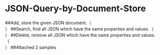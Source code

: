 # JSON-Query-by-Document-Store

##Add, store the given JSON document.（<br>）
##Search, find all JSON which have the same properties and values.（<br>）
##Delete, remove all JSON which have the same properties and values.（<br>）
##Attached 2 samples
